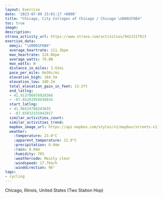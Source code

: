 ```yaml
---
layout: Exercise
date: '2023-07-09 23:01:17 +0000'
title: "Chicago, City Colleges of Chicago / Chicago \U0001F6B4"
toc: true
image:
description:
strava_activity_url: https://www.strava.com/activities/9421517913
exercise_data:
  emoji: "\U0001F6B4"
  average_heartrate: 111.3bpm
  max_heartrate: 124.0bpm
  average_watts: 79.8W
  max_watts: W
  distance_in_miles: 3.62mi
  pace_per_mile: 6m36s/mi
  elevation_high: 184.5m
  elevation_low: 180.2m
  total_elevation_gain_in_feet: 13.5ft
  end_latlng:
  - 41.913706976920366
  - -87.65281959436834
  start_latlng:
  - 41.96524780243635
  - -87.65832155942917
  similar_activities_count:
  similar_activities_trend:
  mapbox_image_url: https://api.mapbox.com/styles/v1/mapbox/streets-v11/static/path-5+787af2-1.0(m%7Cb_G~i_vObFkCNKTUxBmAf%40M%60BGjWWhNIjBEpDChBGlPQbIGfE%40%60HOZCXBTEr%40FnBG%60CAzGIr%40%40t%40EnBCvCAf%40BnAGpMOnBElA%40tAGtEGrA%40xEKrCA%60EGnA%3FjJQX%3Fd%40D~AKzWUxCGrHKz%40%3Fj%40D%7CNYfFChKO),pin-s-s+e5b22e(-87.65616,41.96311),pin-s-f+89ae00(-87.65336,41.91608)/auto/800x800?access_token=pk.eyJ1Ijoiam9zaGJlY2ttYW4iLCJhIjoiY205eWR2aDd1MWZ6djJrbXc4a3M0bWZleiJ9.XiG9OWkNcZk2QzjJbxLB4A
  weather:
    :temperature: 23.0°C
    :apparent_temperature: 22.9°C
    :precipitation: 0.0mm
    :rain: 0.0mm
    :humidity: 70%
    :weathercode: Mainly clear
    :windspeed: 17.7km/h
    :winddirection: 96°
tags:
- cycling
---
```

Chicago, Illinois, United States (Two Station Hop)
